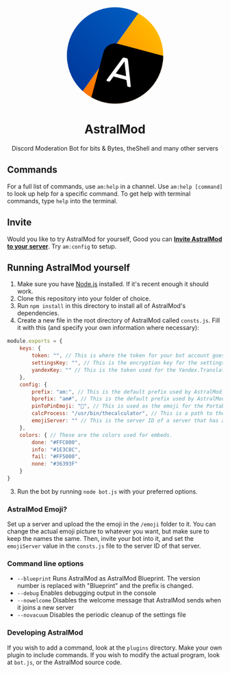 <p style="text-align:center;" align="center">
    <img src="icons/astralmod-2019-new.png" style="border-radius:15px;">
</p>
<h1 style="text-align:center;" align="center">AstralMod</h1>

<p align="center">Discord Moderation Bot for bits & Bytes, theShell and many other servers</p>

## Commands
For a full list of commands, use `am:help` in a channel. Use `am:help [command]` to look up help for a specific command. To get help with terminal commands, type `help` into the terminal.

## Invite
Would you like to try AstralMod for yourself, Good you can <a href="https://discordapp.com/oauth2/authorize?client_id=282048599574052864&scope=bot&permissions=461843558"><b align="center">Invite AstralMod to your server</b></a>. Try `am:config` to setup.


## Running AstralMod yourself
1. Make sure you have [Node.js](https://nodejs.org/en/) installed. If it's recent enough it should work.
2. Clone this repository into your folder of choice.
3. Run `npm install` in this directory to install all of AstralMod's dependencies.
4. Create a new file in the root directory of AstralMod called `consts.js`. Fill it with this (and specify your own information where necessary): 

```js
module.exports = {
    keys: {
        token: "", // This is where the token for your bot account goes
        settingsKey: "", // This is the encryption key for the settings file. What you input here really doesn't matter - it should be about 32 characters (if you go any longer it will be truncated). Don't change it or else you won't be able to use your settings file again. 
        yandexKey: "" // This is the token used for the Yandex.Translate API. You can leave this blank, but 'am:tr' will be disabled. If you want to use 'am:tr' though, you can get a token at https://tech.yandex.com/translate/ and insert it here.
    },
    config: {
        prefix: "am:", // This is the default prefix used by AstralMod.
        bprefix: "am#", // This is the default prefix used by AstralMod when it is running as AstralMod Blueprint.
        pinToPinEmoji: "📌", // This is used as the emoji for the Portable Pins and the Pin to Pin feature. You can generally leave this as the default, but if you have other bots that interpret the 📌 emoji as something else, you might want to change it.
        calcProcess: "/usr/bin/thecalculator", // This is a path to the compiled binary for theCalculator, used for calculating expressions in 'am:calc'. You can leave this blank, but 'am:calc' will be disabled. You can grab a copy of theCalculator at https://github.com/vicr123/thecalculator/releases.
        emojiServer: "" // This is the server ID of a server that has all of the AstralMod-specific emoji. More information about setting up the emoji can be found below. You can leave this blank, but all custom emoji will be replaced by ➡.
    },
    colors: { // These are the colors used for embeds.
        done: "#FFC000",
        info: "#1E3C8C",
        fail: "#FF5000",
        none: "#36393F"
    }
}
```

3. Run the bot by running `node bot.js` with your preferred options.

### AstralMod Emoji?
Set up a server and upload the the emoji in the `/emoji` folder to it. You can change the actual emoji picture to whatever you want, but make sure to keep the names the same. Then, invite your bot into it, and set the `emojiServer` value in the `consts.js` file to the server ID of that server.

### Command line options
- `--blueprint` Runs AstralMod as AstralMod Blueprint. The version number is replaced with "Blueprint" and the prefix is changed.
- `--debug` Enables debugging output in the console
- `--nowelcome` Disables the welcome message that AstralMod sends when it joins a new server
- `--novacuum` Disables the periodic cleanup of the settings file

### Developing AstralMod
If you wish to add a command, look at the `plugins` directory. Make your own plugin to include commands.
If you wish to modify the actual program, look at `bot.js`, or the AstralMod source code.
